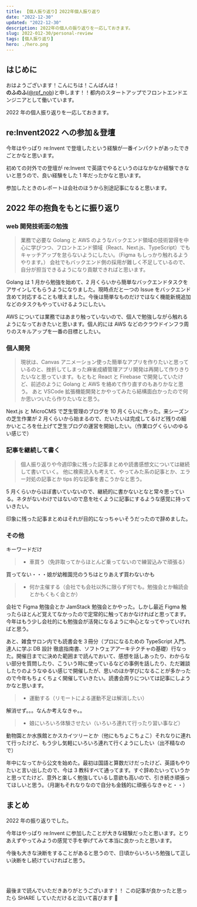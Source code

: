 ```yaml
---
title: 【個人振り返り】2022年個人振り返り
date: "2022-12-30"
updated: "2022-12-30"
description: 2022年の個人の振り返りを一応しておきます。
slug: 2022-012-30/personal-review
tags: [個人振り返り]
hero: ./hero.png
---
```


## はじめに

おはようございます！こんにちは！こんばんは！<br>
**のふのふ**([@rpf_nob](https://twitter.com/rpf_nob))と申します！！都内のスタートアップでフロントエンドエンジニアとして働いています。

2022 年の個人振り返りを一応しておきます。

## re:Invent2022 への参加＆登壇

今年はやっぱり re:Invent で登壇したという経験が一番インパクトがあったできごとかなと思います。

初めての対外での登壇が re:Invent で英語でやるというのはなかなか経験できないと思うので、良い経験をした 1 年だったかなと思います。

参加したときのレポートは会社のほうから別途記事になると思います。

## 2022 年の抱負をもとに振り返り

### web 開発技術面の勉強

> 業務で必要な Golang と AWS のようなバックエンド領域の技術習得を中心に学びつつ、フロントエンド領域（React、Next.js、TypeScript）でもキャッチアップを怠らないようにしたい。（Figma もしっかり触れるようやります。）
> 会社でもバックエンド側の採用が難しく不足しているので、自分が担当できるようになり貢献できればと思います。

Golang は 1 月から勉強を始めて、2 月くらいから簡単なバックエンドタスクをアサインしてもらうようになりました。現時点だと一つの Issue をバックエンド含めて対応することも増えました。今後は簡単なものだけではなく機能新規追加などのタスクもやっていけるようにしたい。

AWS については業務ではあまり触っていないので、個人で勉強しながら触れるようになっておきたいと思います。個人的には AWS などのクラウドインフラ周りのスキルアップを一番の目標としたい。

### 個人開発

> 現状は、Canvas アニメーション使った簡単なアプリを作りたいと思っているのと、挫折してしまった麻雀成績管理アプリ開発は再開して作りきりたいなと思っています。もともと React と Firebase で開発していたけど、前述のように Golang と AWS を絡めて作り直すのもありかなと思う。
> あと VSCode 拡張機能開発とかやってみたら結構面白かったので何か思いついたら作りたいなと思う。

Next.js と MicroCMS で芝生管理のブログを 10 月くらいに作った。来シーズンの芝生作業が 2 月くらいから始まるので、だいたいは完成してるけど残りの細かいところを仕上げて芝生ブログの運営を開始したい。（作業ログくらいのゆるい感じで）

### 記事を継続して書く

> 個人振り返りや今週印象に残った記事まとめや読書感想文については継続して書いていく。
> 他に検索流入も考えて、やってみた系の記事とか、エラー対処の記事とか tips 的な記事を書こうかなと思う。

5 月くらいからほぼ書いていないので、継続的に書かないとなと常々思っている。ネタがないわけではないので息を吐くように記事にするような感覚に持っていきたい。

印象に残った記事まとめはそれが目的になっちゃいそうだったので辞めました。

### その他

キーワードだけ

> - 車買う（免許取ってからほとんど乗ってないので練習込みで頑張る）

買ってない・・・娘が幼稚園児のうちはとりあえず買わないかも

> - 何か主催する（会社でも会社以外に限らず何でも。勉強会とか輪読会とかもくもく会とか）

会社で Figma 勉強会とか JamStack 勉強会とかやった。しかし最近 Figma 触ったらほとんど覚えてなかったので定常的に触っておかなければと思ってます。今年はもう少し会社的にも勉強会が活発になるように中心となってやっていければと思う。

あと、雑食サロン内でも読書会を３冊分（プロになるための TypeScript 入門、達人に学ぶ DB 設計 徹底指南書、ソフトウェアアーキテクチャの基礎）行なった。開催日までに決めた範囲まで読んでおいて、感想を話しあったり、わからない部分を質問したり、こういう時に使っているなどの事例を話したり、ただ雑談したりのようなゆるい感じで開催したが、思いのほか学びになることが多かったので今年もちょくちょく開催していきたい。読書会周りについては記事にしようかなと思います。

> - 運動する（リモートによる運動不足は解消したい）

解消せず。。。なんか考えなきゃ。。

> - 娘にいろいろ体験させたい（いろいろ連れて行ったり習い事など）

動物園とか水族館とかスカイツリーとか（他にもちょこちょこ）それなりに連れて行ったけど、もう少し気軽にいろいろ連れて行くようにしたい（出不精なので）

年中になってから公文を始めた。最初は国語と算数だけだったけど、英語もやりたいと言い出したので、今は 3 教科すべて通ってます。すぐ辞めたいっていうかと思ってたけど、意外と楽しく勉強しているし意欲も高いので、引き続き頑張ってほしいと思う。（月謝もそれなりなので自分も金銭的に頑張らなきゃと・・）

## まとめ

2022 年の振り返りでした。

今年はやっぱり re:Invent に参加したことが大きな経験だったと思います。とりあえずやってみようの感覚で手を挙げてみて本当に良かったと思います。

今後も大きな決断をすることがあると思うので、日頃からいろいろ勉強して正しい決断をし続けていければと思う。

<br>
<br>

最後まで読んでいただきありがとうございます！！
この記事が良かったと思ったら SHARE していただけると泣いて喜びます 🤣
